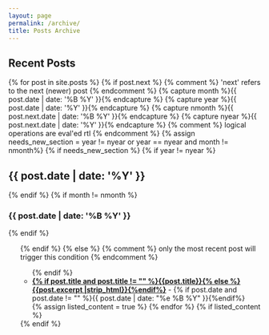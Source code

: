 ```yaml
---
layout: page
permalink: /archive/
title: Posts Archive
---
```



<div id="archives">
  <section id="archive">
     <h2 style="text-align:left;">Recent Posts</h2>
      {% for post in site.posts %}
        {% if post.next %}
          {% comment %} 'next' refers to the next (newer) post {% endcomment %}
          {% capture month %}{{ post.date | date: '%B %Y' }}{% endcapture %}
          {% capture year %}{{ post.date | date: '%Y' }}{% endcapture %}
          {% capture nmonth %}{{ post.next.date | date: '%B %Y' }}{% endcapture %}
          {% capture nyear %}{{ post.next.date | date: '%Y' }}{% endcapture %}
          {% comment %} logical operations are eval'ed rtl {% endcomment %}
          {% assign needs_new_section = year != nyear or year == nyear and month != nmonth%}
          {% if needs_new_section %}
            </ul>
            {% if year != nyear %}
              <h2 style="text-align:left;">{{ post.date | date: '%Y' }}</h2>
            {% endif %}
            {% if month != nmonth %}
              <h3 style="text-align:left;">{{ post.date | date: '%B %Y' }}</h3>
            {% endif %}
            <ul class="past-posts">
          {% endif %}
        {% else %}
          {% comment %} only the most recent post will trigger this condition {% endcomment %}
          <ul class="recent-posts">
        {% endif %}
        <li class='archive-item'><b><a href="{{ site.baseurl }}{{ post.url }}">{% if post.title and post.title != "" %}{{post.title}}{% else %}{{post.excerpt |strip_html}}{%endif%}</a></b> - {% if post.date and post.date != "" %}{{ post.date | date: "%e %B %Y" }}{%endif%}</li>
        {% assign listed_content = true %}
      {% endfor %}
      {% if listed_content %}
        </ul>
      {% endif %}
  </section>
</div>
